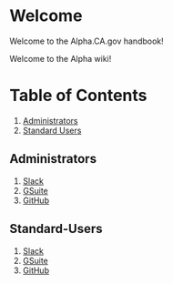 # Welcome

Welcome to the Alpha.CA.gov handbook!


Welcome to the Alpha wiki!

# Table of Contents
1. [Administrators](#Administrators)
2. [Standard Users](#Standard-Users)


## Administrators
1. [Slack](https://github.com/cagov/handbook-cadotgov/wiki/SLACK)
2. [GSuite](https://github.com/cagov/handbook-cadotgov/wiki/GSuite)
3. [GitHub](https://github.com/cagov/handbook-cadotgov/wiki/GitHub)

## Standard-Users
1. [Slack](https://github.com/cagov/handbook-cadotgov/wiki/SLACK-USERS)
2. [GSuite](https://github.com/cagov/handbook-cadotgov/wiki/GSuite-USERS)
3. [GitHub](https://github.com/cagov/handbook-cadotgov/wiki/GitHub-USERS)
